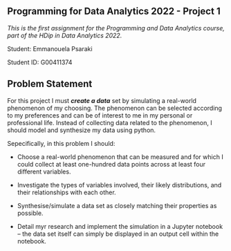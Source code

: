 ## Programming for Data Analytics 2022 - Project 1 

*This is the first assignment for the Programming and Data Analytics course, part of the HDip in Data Analytics 2022.*

Student: Emmanouela Psaraki

Student ID: G00411374


## Problem Statement

For this project I must ***create a data*** set by simulating a real-world phenomenon of my choosing. The phenomenon can be selected according to my preferences and can be of interest to me in my personal or professional life. Instead of collecting data related to the phenomenon, I should model and synthesize my data using python. 

Sepecifically, in this problem I should:

- Choose a real-world phenomenon that can be measured and for which I could collect at least one-hundred data points across at least four different variables.

- Investigate the types of variables involved, their likely distributions, and their relationships with each other.

- Synthesise/simulate a data set as closely matching their properties as possible.

- Detail myr research and implement the simulation in a Jupyter notebook – the data set itself can simply be displayed in an output cell within the notebook.

